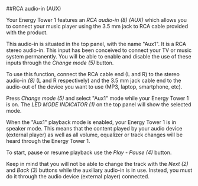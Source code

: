 ##RCA audio-in (AUX)

Your Energy Tower 1 features an *RCA audio-in (8) (AUX)* which allows you to connect your music player using the 3.5 mm jack to RCA cable provided with the product.

This audio-in is situated in the top panel, with the name "Aux1". It is a RCA stereo audio-in. This input has been conceived to connect your TV or music system permanently. You will be able to enable and disable the use of these inputs through the *Change mode (5)* button.

To use this function, connect the RCA cable end (L and R) to the stereo audio-in *(8)* (L and R respectively) and the 3.5 mm jack cable end to the audio-out of the device you want to use (MP3, laptop, smartphone, etc). 

Press *Change mode (5)* and select "Aux1" mode while your Energy Tower 1 is on.  The *LED MODE INDICATOR (1)* on the top panel will show the selected mode.

When the "Aux1" playback mode is enabled, your Energy Tower 1 is in speaker mode. This means that the content played by your audio device (external player) as well as all volume, equalizer or track changes will be heard through the Energy Tower 1.

To start, pause or resume playback use the *Play - Pause (4)* button.

Keep in mind that you will not be able to change the track with the *Next (2)* and *Back (3)* buttons while the auxiliary audio-in is in use. Instead, you must do it through the audio device (external player) connected.


